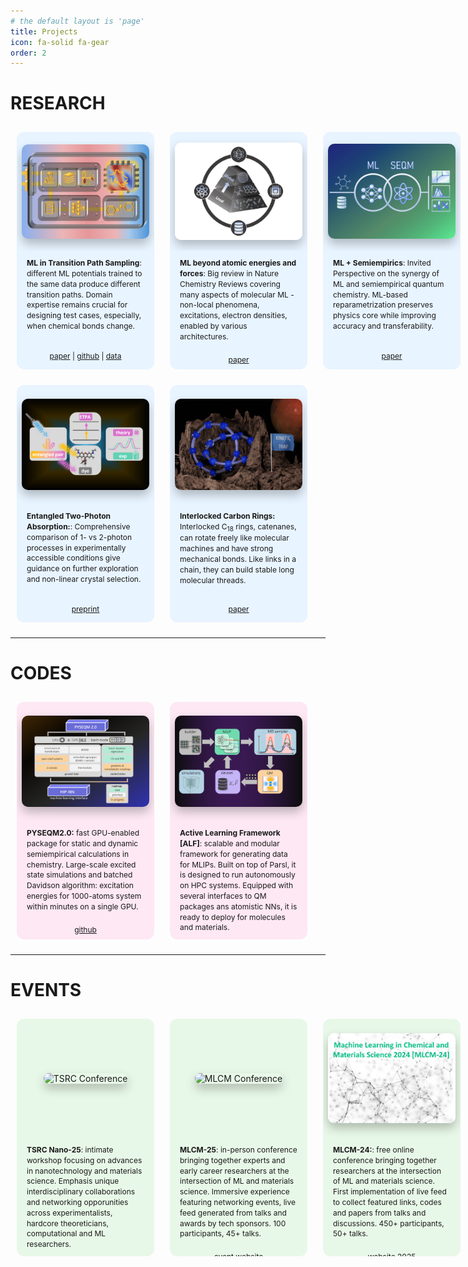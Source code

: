 ```yaml
---
# the default layout is 'page'
title: Projects
icon: fa-solid fa-gear
order: 2
---
```

<style>
.projects-grid {
    display: grid;
    grid-template-columns: repeat(3, 1fr);
    gap: 25px;
    padding: 10px;
    width: 100%;
    max-width: 1600px;
    margin: 0 auto;
}

.projects-grid .project-item {
    transition: all 0.3s ease, filter 0.3s ease;
}

.project-item:hover ~ .project-item,
.project-item:has(~ .project-item:hover) {
    filter: blur(6px);
}

.project-item:hover {
    filter: blur(0px);
    z-index: 10;
    position: relative;
    transform: scale(1.5);
    box-shadow: 0 0 20px rgba(0, 0, 0, 0.2);
}

.project-item {
    display: flex;
    flex-direction: column;
    border-radius: 12px;
    transition: all 0.3s ease;
    height: 380px;
    background-color: #fff;
    min-width: 220px;
    padding: 0;
    box-sizing: border-box;
}

/* Pastel colors for groups */
.projects-grid .group1 {
    background-color: light-dark(#e8f4ff, #3f4e61);  /* Darker, brighter blue / Muted dark blue */
}

.projects-grid .group1:hover {
    background-color: light-dark(#d6edff, #3a4651);
}

.projects-grid .group2 {
    background-color: light-dark(#fde8f3, #5b414eff);  /* Darker, brighter pink / Muted dark pink */
}

.projects-grid .group2:hover {
    background-color: light-dark(#fbd4e8, #513a45);
}

.projects-grid .group3 {
    background-color: light-dark(#e8f8e8, #3e423fff);  /* Darker, brighter green / Muted dark green */
}

.projects-grid .group3:hover {
    background-color: light-dark(#d4f0d4, #3a513f);
}

/* First grid row - Image area */
.project-item .project-image-container {
    flex: 0 0 50%;
    display: flex;
    align-items: center;
    justify-content: center;
    padding: 8px;
    border-radius: 12px 12px 0 0; /* Only round top corners */
    box-sizing: border-box;
    position: relative;
    width: 100%;
    overflow: hidden;
}

.project-item .project-image {
    max-width: 100%;
    max-height: 100%;
    width: auto;
    height: auto;
    object-fit: contain;
    border-radius: 10px;
    display: block;
    margin: 0;
    padding: 0;
    box-shadow: 0 8px 16px rgba(0, 0, 0, 0.25);
    overflow: hidden;
}

/* Second grid row - Description area */
.project-item .project-description {
    flex: 1;
    display: flex;
    flex-direction: column;
    overflow: hidden; /* Prevent text overflow too */
    padding: 12px 16px;
    margin: 0;
    font-size: min(12px, 1.4vw);
    line-height: 1.4;
    text-align: left;
    box-sizing: border-box;
}

.project-description .description-text {
    flex: 1;
    margin-bottom: 8px;
}

.project-description .description-links {
    margin-top: auto;
    text-align: center;
    padding-top: 12px;
}

/* Responsive adjustments */
@media screen and (max-width: 768px) {
    .projects-grid {
        grid-template-columns: repeat(2, 1fr);
    }
    
    .project-item {
        height: 450px; /* Taller for more vertical space */
    }
    
    .project-item:hover {
        transform: none;
        filter: blur(0px);
        z-index: 10;
        position: relative;
        box-shadow: 0 0 15px rgba(0, 0, 0, 0.15);
    }
    
    .project-item .project-image-container {
        padding: 12px 6px 6px 6px;
    }
    
    .project-item .project-image {
        object-fit: cover;
    }
    
    .project-item .project-description {
        font-size: min(18px, 2.8vw); /* Larger font */
        padding: 10px 12px;
    }
}

@media screen and (max-width: 480px) {
    .projects-grid {
        grid-template-columns: repeat(1, 1fr);
    }
    
    .project-item {
        height: 400px; /* Taller for more vertical space */
    }
    
    .project-item:hover {
        transform: none;
        filter: blur(0px);
        z-index: 10;
        position: relative;
        box-shadow: 0 0 10px rgba(0, 0, 0, 0.1);
    }
    
    .project-item .project-image-container {
        padding: 15px 4px 4px 4px;
    }
    
    .project-item .project-image {
        object-fit: cover;
    }
    
    .project-item .project-description {
        font-size: min(16px, 3.5vw); /* Larger font */
        padding: 8px 10px;
    }
}

</style>

# RESEARCH
<div class="projects-grid">
    <div class="project-item group1">
        <div class="project-image-container">
            <img src="/assets/my_stuff/posts/2025/ml-tps-cover-plain.jpg" alt="Project 1" class="project-image">
        </div>
        <div class="project-description">
            <div class="description-text">
                <strong>ML in Transition Path Sampling</strong>: different ML potentials trained to the same data produce different transition paths. Domain expertise remains crucial for designing test cases, especially, when chemical bonds change.
            </div>
            <div class="description-links">
                <a href="https://pubs.rsc.org/en/content/articlelanding/2025/dd/d4dd00265b" target="_blank">paper</a> | 
                <a href="https://github.com/nikitafedik/ml_tps_si" target="_blank">github</a> |
                <a href="https://zenodo.org/records/15047941" target="_blank">data</a>
            </div>
        </div>
    </div>
    <div class="project-item group1">
        <div class="project-image-container">
            <img src="/assets/my_stuff/projects/natchem.png" alt="Project 1" class="project-image">
        </div>
        <div class="project-description">
            <div class="description-text">
                <strong> ML beyond atomic energies and forces</strong>: Big review in Nature Chemistry Reviews covering many aspects of molecular ML -  non-local phenomena, excitations, electron densities, enabled by various architectures.
            </div>
            <div class="description-links">
                <a href="https://www.nature.com/articles/s41570-022-00416-3" target="_blank">paper</a> 
            </div>
        </div>
    </div>
    <div class="project-item group1">
        <div class="project-image-container">
            <img src="/assets/my_stuff/projects/seq2.png" alt="Project 1" class="project-image">
        </div>
        <div class="project-description">
            <div class="description-text">
                <strong> ML + Semiempirics</strong>: Invited Perspective on the synergy of ML and semiempirical quantum chemistry. ML-based reparametrization preserves physics core while improving accuracy and transferability.
            </div>
            <div class="description-links">
                <a href="https://pubs.aip.org/aip/jcp/article/159/11/110901/2911476" target="_blank">paper</a> 
            </div>
        </div>
    </div>
    <div class="project-item group1">
        <div class="project-image-container">
            <img src="/assets/my_stuff/projects/etpa_final.png" alt="Project 1" class="project-image">
        </div>
        <div class="project-description">
            <div class="description-text">
                <strong> Entangled Two-Photon Absorption:</strong>: Comprehensive comparison of 1- vs 2-photon processes in experimentally accessible conditions give guidance on further exploration and non-linear crystal selection.
            </div>
            <div class="description-links">
                <a href="https://chemrxiv.org/engage/chemrxiv/article-details/687802fdfc5f0acb528b1bef" target="_blank">preprint</a> 
            </div>
        </div>
    </div>
    <div class="project-item group1">
        <div class="project-image-container">
            <img src="/assets/my_stuff/projects/c18.png" alt="Project 1" class="project-image">
        </div>
        <div class="project-description">
            <div class="description-text">
                <strong>Interlocked Carbon Rings:</strong> Interlocked C<sub>18</sub> rings, catenanes, can rotate freely like molecular machines and have strong mechanical bonds. Like links in a chain, they can build stable long molecular threads.
            </div>
            <div class="description-links">
                <a href="https://pubs.rsc.org/en/content/articlelanding/2020/cc/c9cc09483k/unauth" target="_blank">paper</a>
            </div>     </div>
    </div>


</div>

---

# CODES

<div class="projects-grid">
    <div class="project-item group2">
        <div class="project-image-container">
            <img src="/assets/my_stuff/projects/pyseqm.png" alt="Project 1" class="project-image">
        </div>
        <div class="project-description">
            <div class="description-text">
                <strong>PYSEQM2.0:</strong> fast GPU-enabled package for static and dynamic semiempirical calculations in chemistry. Large-scale excited state simulations and batched Davidson algorithm: excitation energies for 1000-atoms system within minutes on a single GPU.
            </div>
            <div class="description-links">
            <a href="https://github.com/lanl/PYSEQM" target="_blank">github</a>
            </div>
        </div>
    </div>
    <div class="project-item group2">
        <div class="project-image-container">
            <img src="/assets/my_stuff/projects/alf.png" alt="Project 1" class="project-image">
        </div>
        <div class="project-description">
            <div class="description-text">
                <strong>Active Learning Framework [ALF]</strong>: scalable and modular framework for generating data for MLIPs.  Built on top of Parsl, it is designed to run autonomously on HPC systems. Equipped with several interfaces to QM packages ans atomistic NNs, it is ready to deploy for molecules and materials.
            </div>
            <div class="description-links">
                paper (soon) | <a href="https://github.com/lanl/ALF" target="_blank">github</a>
            </div>
        </div>
    </div>
</div>

---

# EVENTS

<div class="projects-grid">
    <div class="project-item group3">
        <div class="project-image-container">
            <img src="/assets/my_stuff/projects/tsrc25.png" alt="TSRC Conference" class="project-image">
        </div>
        <div class="project-description">
            <div class="description-text">
                <strong>TSRC Nano-25</strong>: intimate workshop focusing on advances in nanotechnology and materials science. Emphasis unique interdisciplinary collaborations and networking opporunities across experimentalists, hardcore theoreticians, computational and ML researchers.
            </div>
            <div class="description-links">
                <a href="https://meetings.telluridescience.org/meetings/workshop-details?wid=1212" target="_blank">event page</a> 
            </div>
        </div>
    </div>
    <div class="project-item group3">
        <div class="project-image-container">
            <img src="/assets/my_stuff/projects/mlcm25.png" alt="MLCM Conference" class="project-image">
        </div>
        <div class="project-description">
            <div class="description-text">
                <strong>MLCM-25</strong>: in-person conference bringing together experts and early career researchers at the intersection of ML and materials science. Immersive experience featuring networking events, live feed generated from talks and awards by tech sponsors. 100 participants, 45+ talks.
            </div>
            <div class="description-links">
                <a href="https://mlcm-25.github.io" target="_blank">event website</a> 
            </div>
        </div>
    </div>
    <div class="project-item group3">
        <div class="project-image-container">
            <img src="/assets/my_stuff/projects/mlcm24.png" alt="MLCM Conference" class="project-image">
        </div>
        <div class="project-description">
            <div class="description-text">
                <strong>MLCM-24:</strong>: free online conference  bringing together researchers at the intersection of ML and materials science. First implementation of live feed to collect featured links, codes and papers from talks and discussions. 450+ participants, 50+ talks.
            </div>
            <div class="description-links">
                <a href="https://mlcm2024.lanl.gov" target="_blank">website</a> 
                <a href="https://mlcm2025.org" target="_blank">2025</a>
            </div>
        </div>
    </div>
</div>


